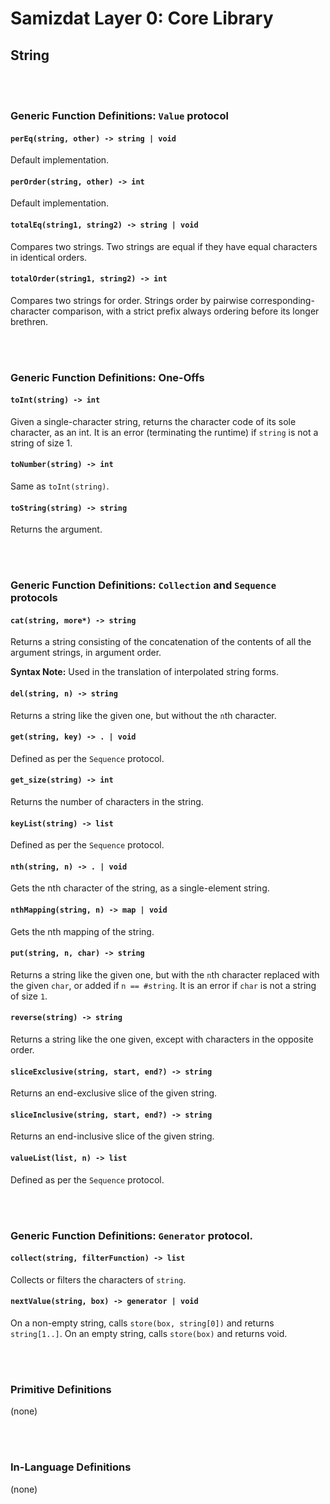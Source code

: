 Samizdat Layer 0: Core Library
==============================

String
------

<br><br>
### Generic Function Definitions: `Value` protocol

#### `perEq(string, other) -> string | void`

Default implementation.

#### `perOrder(string, other) -> int`

Default implementation.

#### `totalEq(string1, string2) -> string | void`

Compares two strings. Two strings are equal if they have equal characters in
identical orders.

#### `totalOrder(string1, string2) -> int`

Compares two strings for order. Strings order by pairwise
corresponding-character comparison, with a strict prefix always ordering
before its longer brethren.


<br><br>
### Generic Function Definitions: One-Offs

#### `toInt(string) -> int`

Given a single-character string, returns the character code
of its sole character, as an int. It is an error (terminating
the runtime) if `string` is not a string of size 1.

#### `toNumber(string) -> int`

Same as `toInt(string)`.

#### `toString(string) -> string`

Returns the argument.


<br><br>
### Generic Function Definitions: `Collection` and `Sequence` protocols

#### `cat(string, more*) -> string`

Returns a string consisting of the concatenation of the contents
of all the argument strings, in argument order.

**Syntax Note:** Used in the translation of interpolated string forms.

#### `del(string, n) -> string`

Returns a string like the given one, but without the `n`th character.

#### `get(string, key) -> . | void`

Defined as per the `Sequence` protocol.

#### `get_size(string) -> int`

Returns the number of characters in the string.

#### `keyList(string) -> list`

Defined as per the `Sequence` protocol.

#### `nth(string, n) -> . | void`

Gets the nth character of the string, as a single-element string.

#### `nthMapping(string, n) -> map | void`

Gets the nth mapping of the string.

#### `put(string, n, char) -> string`

Returns a string like the given one, but with the `n`th character replaced
with the given `char`, or added if `n == #string`. It is an error
if `char` is not a string of size `1`.

#### `reverse(string) -> string`

Returns a string like the one given, except with characters in the opposite
order.

#### `sliceExclusive(string, start, end?) -> string`

Returns an end-exclusive slice of the given string.

#### `sliceInclusive(string, start, end?) -> string`

Returns an end-inclusive slice of the given string.

#### `valueList(list, n) -> list`

Defined as per the `Sequence` protocol.


<br><br>
### Generic Function Definitions: `Generator` protocol.

#### `collect(string, filterFunction) -> list`

Collects or filters the characters of `string`.

#### `nextValue(string, box) -> generator | void`

On a non-empty string, calls `store(box, string[0])` and returns
`string[1..]`. On an empty string, calls `store(box)` and returns void.


<br><br>
### Primitive Definitions

(none)


<br><br>
### In-Language Definitions

(none)
